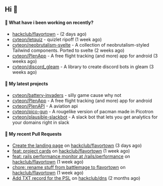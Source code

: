 ## Hi 👋

#### 👀 What have i been working on recently?

- [hackclub/flavortown](https://github.com/hackclub/flavortown) -  (2 days ago)
- [cyteon/letquiz](https://github.com/cyteon/letquiz) - quizlet ripoff (1 week ago)
- [cyteon/neobrutalism-svelte](https://github.com/cyteon/neobrutalism-svelte) - A collection of neobrutalism-styled Tailwind components. Ported to svelte (2 weeks ago)
- [cyteon/PlenApp](https://github.com/cyteon/PlenApp) - A free flight tracking (and more) app for android (3 weeks ago)
- [cyteon/discord_gleam](https://github.com/cyteon/discord_gleam) - A library to create discord bots in gleam (3 weeks ago)

#### 🌱 My latest projects

- [cyteon/battery-invaders](https://github.com/cyteon/battery-invaders) - silly game cause why not
- [cyteon/PlenApp](https://github.com/cyteon/PlenApp) - A free flight tracking (and more) app for android
- [cyteon/PlenAPI](https://github.com/cyteon/PlenAPI) - A aviation api
- [cyteon/pico-gun](https://github.com/cyteon/pico-gun) - A rougelike version of pacman made in Picotron
- [cyteon/plausible-slackbot](https://github.com/cyteon/plausible-slackbot) - A slack bot that lets you get analytics for your domains right in slack

#### 🔨 My recent Pull Requests

- [Create the landing page](https://github.com/hackclub/flavortown/pull/41) on [hackclub/flavortown](https://github.com/hackclub/flavortown) (3 days ago)
- [feat: project cards](https://github.com/hackclub/flavortown/pull/31) on [hackclub/flavortown](https://github.com/hackclub/flavortown) (1 week ago)
- [feat: rails performance monitor at /rails/performance](https://github.com/hackclub/flavortown/pull/23) on [hackclub/flavortown](https://github.com/hackclub/flavortown) (1 week ago)
- [chore: rename stuff from battlemage to flavortown](https://github.com/hackclub/flavortown/pull/21) on [hackclub/flavortown](https://github.com/hackclub/flavortown) (1 week ago)
- [Add TXT record for the PSL](https://github.com/hackclub/dns/pull/1981) on [hackclub/dns](https://github.com/hackclub/dns) (2 months ago)

